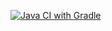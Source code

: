 [![Java CI with Gradle](https://github.com/Mikle024/sql/actions/workflows/gradle.yml/badge.svg)](https://github.com/Mikle024/sql/actions/workflows/gradle.yml)